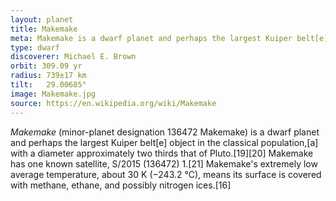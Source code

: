 ```yaml
---
layout: planet
title: Makemake
meta: Makemake is a dwarf planet and perhaps the largest Kuiper belt[e] object in the classical population,[a] with a diameter approximately two thirds that of Pluto.
type: dwarf
discoverer: Michael E. Brown
orbit: 309.09 yr
radius: 739±17 km
tilt: 	29.00685°
image: Makemake.jpg 
source: https://en.wikipedia.org/wiki/Makemake
---
```

*Makemake* (minor-planet designation 136472 Makemake) is a dwarf planet and perhaps the largest Kuiper belt[e] object in the classical population,[a] with a diameter approximately two thirds that of Pluto.[19][20] Makemake has one known satellite, S/2015 (136472) 1.[21] Makemake's extremely low average temperature, about 30 K (−243.2 °C), means its surface is covered with methane, ethane, and possibly nitrogen ices.[16]